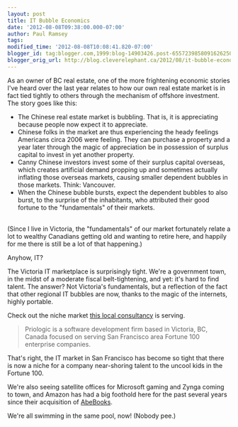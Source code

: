 ```yaml
---
layout: post
title: IT Bubble Economics
date: '2012-08-08T09:38:00.000-07:00'
author: Paul Ramsey
tags: 
modified_time: '2012-08-08T10:08:41.820-07:00'
blogger_id: tag:blogger.com,1999:blog-14903426.post-6557239858091626250
blogger_orig_url: http://blog.cleverelephant.ca/2012/08/it-bubble-economics.html
---
```


As an owner of BC real estate, one of the more frightening economic stories I've heard over the last year relates to how our own real estate market is in fact tied tightly to others through the mechanism of offshore investment. The story goes like this:

<ul><li>The Chinese real estate market is bubbling. That is, it is appreciating because people now expect it to appreciate. </li><li>Chinese folks in the market are thus experiencing the heady feelings Americans circa 2006 were feeling. They can purchase a property and a year later through the magic of appreciation be in possession of surplus capital to invest in yet another property.</li><li>Canny Chinese investors invest some of their surplus capital overseas, which creates artificial demand propping up and sometimes actually inflating those overseas markets, causing smaller dependent bubbles in those markets. Think: Vancouver.</li><li>When the Chinese bubble bursts, expect the dependent bubbles to also burst, to the surprise of the inhabitants, who attributed their good fortune to the "fundamentals" of their markets.</li></ul><br />(Since I live in Victoria, the "fundamentals" of our market fortunately relate a lot to wealthy Canadians getting old and wanting to retire here, and happily for me there is still be a lot of that happening.)

Anyhow, IT?

The Victoria IT marketplace is surprisingly tight. We're a government town, in the midst of a moderate fiscal belt-tightening, and yet: it's hard to find talent. The answer? Not Victoria's fundamentals, but a reflection of the fact that other regional IT bubbles are now, thanks to the magic of the internets, highly portable.

Check out the niche market [this local consultancy](http://priologic.com/delivering-dedicated-enterprise-development-teams-priologic-adds-muscle-to-management-team/) is serving.<br />

<blockquote>Priologic is a software development firm based in Victoria, BC, Canada focused on serving San Francisco area Fortune 100 enterprise companies.</blockquote>

That's right, the IT market in San Francisco has become so tight that there is now a  niche for a company near-shoring talent to the uncool kids in the Fortune 100.

We're also seeing satellite offices for Microsoft gaming and Zynga coming to town, and Amazon has had a big foothold here for the past several years since their acquisition of [AbeBooks](http://abebooks.com).  

We're all swimming in the same pool, now! (Nobody pee.)<br />&nbsp;

